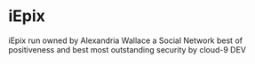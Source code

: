 # iEpix
iEpix run owned by Alexandria Wallace a Social Network best of positiveness and best most outstanding security by cloud-9 DEV
